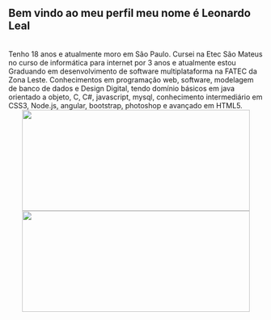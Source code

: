 ## Bem vindo ao meu perfil meu nome é Leonardo Leal
<br>
Tenho 18 anos e atualmente moro em São Paulo. Cursei na Etec São Mateus no curso de informática para internet por 3 anos e atualmente estou Graduando em desenvolvimento de software multiplataforma na FATEC da Zona Leste. Conhecimentos em programação web, software, modelagem de banco de dados e Design Digital, tendo domínio básicos em java orientado a objeto, C, C#, javascript, mysql, conhecimento intermediário em CSS3, Node.js, angular, bootstrap, photoshop e avançado em HTML5.
<br>
<div align="center">
  <a href="https://github.com/Leohgb">
      <img height="200em" width="450em" src="https://github-readme-stats.vercel.app/api/top-langs/?username=Leohgb&layout=compact&langs_count=7&theme=midnight-purple"/>
  <img height="200em" width="450em" src="https://github-readme-stats.vercel.app/api?username=Leohgb&show_icons=true&theme=midnight-purple&include_all_commits=true&count_private=true"/>
</div>
